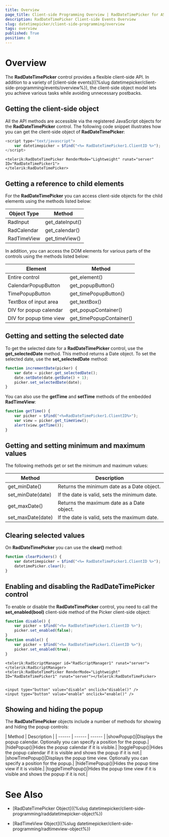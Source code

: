 ```yaml
---
title: Overview
page_title: Client-side Programming Overview | RadDateTimePicker for ASP.NET AJAX Documentation
description: RadDateTimePicker Client-side Events Overview
slug: datetimepicker/client-side-programming/overview
tags: overview
published: True
position: 0
---
```


# Overview



The **RadDateTimePicker** control provides a flexible client-side API. In addition to a variety of [client-side events]({%slug datetimepicker/client-side-programming/events/overview%}), the client-side object model lets you achieve various tasks while avoiding unnecessary postbacks.

## Getting the client-side object

All the API methods are accessible via the registered JavaScript objects for the **RadDateTimePicker** control. The following code snippet illustrates how you can get the client-side object of **RadDateTimePicker**:

````JavaScript
<script type="text/javascript">
    var datetimepicker = $find("<%= RadDateTimePicker1.ClientID %>");
</script>
````
````ASPNET
<telerik:RadDateTimePicker RenderMode="Lightweight" runat="server" ID="RadDateTimePicker1">
</telerik:RadDateTimePicker>
````


## Getting a reference to child elements

For the **RadDateTimePicker** you can access client-side objects for the child elements using the methods listed below:


| Object Type | Method |
| ------ | ------ |
|RadInput|get_dateInput()|
|RadCalendar|get_calendar()|
|RadTimeView|get_timeView()|

In addition, you can access the DOM elements for various parts of the controls using the methods listed below:


| Element | Method |
| ------ | ------ |
|Entire control|get_element()|
|CalendarPopupButton|get_popupButton()|
|TimePopupButton|get_timePopupButton()|
|TextBox of input area|get_textBox()|
|DIV for popup calendar|get_popupContainer()|
|DIV for popup time view|get_timePopupContainer()|


## Getting and setting the selected date

To get the selected date for a **RadDateTimePicker** control, use the **get_selectedDate** method. This method returns a Date object. To set the selected date, use the **set_selectedDate** method:

````JavaScript
function incrementDate(picker) {
    var date = picker.get_selectedDate();
    date.setDate(date.getDate() + 1);
    picker.set_selectedDate(date);
}
````



You can also use the **getTime** and **setTime** methods of the embedded **RadTimeView**:

````JavaScript
function getTime() {
    var picker = $find("<%=RadDateTimePicker1.ClientID%>");
    var view = picker.get_timeView();
    alert(view.getTime());
}		
````



## Getting and setting minimum and maximum values

The following methods get or set the minimum and maximum values:


| Method | Description |
| ------ | ------ |
|get_minDate()|Returns the minimum date as a Date object.|
|set_minDate(date)|If the date is valid, sets the minimum date.|
|get_maxDate()|Returns the maximum date as a Date object.|
|set_maxDate(date)|If the date is valid, sets the maximum date.|

## Clearing selected values

On **RadDateTimePicker**  you can use the **clear()** method:

````JavaScript
function clearPickers() {
    var datetimepicker = $find("<%= RadDateTimePicker1.ClientID %>");
    datetimePicker.clear();
}
````



## Enabling and disabling the RadDateTimePicker control

To enable or disable the **RadDateTimePicker** control, you need to call the **set_enabled(bool)** client-side method of the Picker client-side object:



````JavaScript
function disable() {
	var picker = $find("<%= RadDateTimePicker1.ClientID %>");
    picker.set_enabled(false);
}
function enable() {
    var picker = $find("<%= RadDateTimePicker1.ClientID %>");
    picker.set_enabled(true);
}    
````
````ASPNET
<telerik:RadScriptManager id="RadScriptManager1" runat="server"></telerik:RadScriptManager>
<telerik:RadDateTimePicker RenderMode="Lightweight" ID="RadDateTimePicker1" runat="server"></telerik:RadDateTimePicker>


<input type="button" value="disable" onclick="disable()" />
<input type="button" value="enable" onclick="enable()" />
````


## Showing and hiding the popup

The **RadDateTimePicker** objects include a number of methods for showing and hiding the popup controls:


| Method | Description |
| ------ | ------ | ------ |
|showPopup()|Displays the popup calendar. Optionally you can specify a position for the popup.|
|hidePopup()|Hides the popup calendar if it is visible.|
|togglePopup()|Hides the popup calendar if it is visible and shows the popup if it is not.|
|showTimePopup()|Displays the popup time view. Optionally you can specify a position for the popup.|
|hideTimePopup()|Hides the popup time view if it is visible.|
|toggleTimePopup()|Hides the popup time view if it is visible and shows the popup if it is not.|

# See Also

 * [RadDateTimePicker Object]({%slug datetimepicker/client-side-programming/raddatetimepicker-object%})

 * [RadTimeView Object]({%slug datetimepicker/client-side-programming/radtimeview-object%})
 
 
